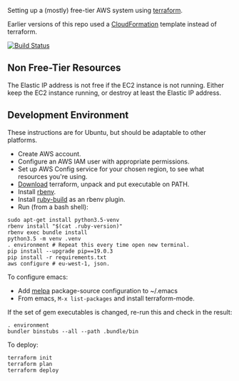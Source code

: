 Setting up a (mostly) free-tier AWS system using [terraform](https://www.terraform.io/).

Earlier versions of this repo used a [CloudFormation](https://aws.amazon.com/cloudformation/) template instead of terraform.

[![Build Status](https://travis-ci.com/jg210/aws-experiments.svg?branch=master)](https://travis-ci.com/jg210/aws-experiments)

## Non Free-Tier Resources

The Elastic IP address is not free if the EC2 instance is not running. Either keep the EC2 instance running, or destroy at least the Elastic IP address.

## Development Environment

These instructions are for Ubuntu, but should be adaptable to other platforms.

* Create AWS account.
* Configure an AWS IAM user with appropriate permissions.
* Set up AWS Config service for your chosen region, to see what resources you're using.
* [Download](https://www.terraform.io/downloads.html) terraform, unpack and put executable on PATH.
* Install [rbenv](https://github.com/rbenv/rbenv#installation).
* Install [ruby-build](https://github.com/rbenv/ruby-build) as an rbenv plugin.
* Run (from a bash shell):

```
sudo apt-get install python3.5-venv
rbenv install "$(cat .ruby-version)"
rbenv exec bundle install
python3.5 -m venv .venv
. environment # Repeat this every time open new terminal.
pip install --upgrade pip==19.0.3
pip install -r requirements.txt
aws configure # eu-west-1, json.
```

To configure emacs:

* Add [melpa](https://www.emacswiki.org/emacs/MELPA) package-source configuration to ~/.emacs
* From emacs, `M-x list-packages` and install terraform-mode.

If the set of gem executables is changed, re-run this and check in the result:

```
. environment
bundler binstubs --all --path .bundle/bin
```

To deploy:

```
terraform init
terraform plan
terraform deploy
```